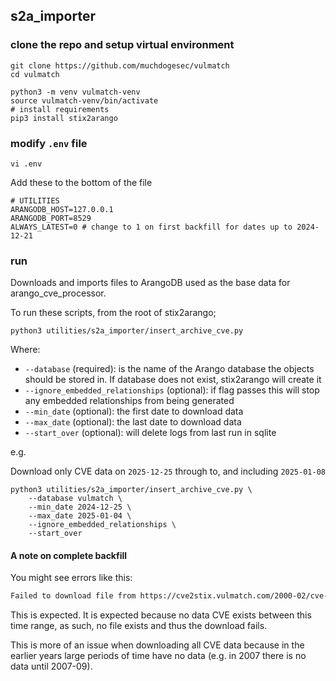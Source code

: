 ## s2a_importer

### clone the repo and setup virtual environment

```shell
git clone https://github.com/muchdogesec/vulmatch
cd vulmatch
```

```shell
python3 -m venv vulmatch-venv
source vulmatch-venv/bin/activate
# install requirements
pip3 install stix2arango
````

### modify `.env` file

```shell
vi .env
```

Add these to the bottom of the file

```
# UTILITIES
ARANGODB_HOST=127.0.0.1
ARANGODB_PORT=8529
ALWAYS_LATEST=0 # change to 1 on first backfill for dates up to 2024-12-21
```

### run

Downloads and imports files to ArangoDB used as the base data for arango_cve_processor.

To run these scripts, from the root of stix2arango;

```shell
python3 utilities/s2a_importer/insert_archive_cve.py
```

Where:

* `--database` (required): is the name of the Arango database the objects should be stored in. If database does not exist, stix2arango will create it
* `--ignore_embedded_relationships` (optional): if flag passes this will stop any embedded relationships from being generated
* `--min_date` (optional): the first date to download data
* `--max_date` (optional): the last date to download data
* `--start_over` (optional): will delete logs from last run in sqlite

e.g.

Download only CVE data on `2025-12-25` through to, and including `2025-01-08`

```shell
python3 utilities/s2a_importer/insert_archive_cve.py \
	--database vulmatch \
	--min_date 2024-12-25 \
	--max_date 2025-01-04 \
	--ignore_embedded_relationships \
	--start_over
```

#### A note on complete backfill

You might see errors like this:

```txt
Failed to download file from https://cve2stix.vulmatch.com/2000-02/cve-bundle-2000_02_22-00_00_00-2000_02_22-23_59_59.json with status code 404
```

This is expected. It is expected because no data CVE exists between this time range, as such, no file exists and thus the download fails.

This is more of an issue when downloading all CVE data because in the earlier years large periods of time have no data (e.g. in 2007 there is no data until 2007-09).
